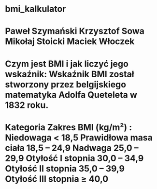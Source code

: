 # bmi_kalkulator
Paweł Szymański
Krzysztof Sowa
Mikołaj Stoicki
Maciek Włoczek
==============
Czym jest BMI i jak liczyć jego wskaźnik:
Wskaźnik BMI został stworzony przez belgijskiego matematyka Adolfa Queteleta w 1832 roku.
==============
Kategoria	Zakres BMI (kg/m²) :
Niedowaga	< 18,5
Prawidłowa masa ciała	18,5 – 24,9
Nadwaga	25,0 – 29,9
Otyłość I stopnia	30,0 – 34,9
Otyłość II stopnia	35,0 – 39,9
Otyłość III stopnia	≥ 40,0
==============
